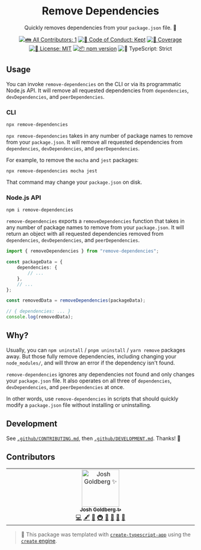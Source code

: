 <h1 align="center">Remove Dependencies</h1>

<p align="center">
	Quickly removes dependencies from your <code>package.json</code> file.
	🔪
</p>

<p align="center">
	<!-- prettier-ignore-start -->
	<!-- ALL-CONTRIBUTORS-BADGE:START - Do not remove or modify this section -->
	<a href="#contributors" target="_blank"><img alt="👪 All Contributors: 1" src="https://img.shields.io/badge/%F0%9F%91%AA_all_contributors-1-21bb42.svg" /></a>
<!-- ALL-CONTRIBUTORS-BADGE:END -->
	<!-- prettier-ignore-end -->
	<a href="https://github.com/JoshuaKGoldberg/remove-dependencies/blob/main/.github/CODE_OF_CONDUCT.md" target="_blank"><img alt="🤝 Code of Conduct: Kept" src="https://img.shields.io/badge/%F0%9F%A4%9D_code_of_conduct-kept-21bb42" /></a>
	<a href="https://codecov.io/gh/JoshuaKGoldberg/remove-dependencies" target="_blank"><img alt="🧪 Coverage" src="https://img.shields.io/codecov/c/github/JoshuaKGoldberg/remove-dependencies?label=%F0%9F%A7%AA%20coverage" /></a>
	<a href="https://github.com/JoshuaKGoldberg/remove-dependencies/blob/main/LICENSE.md" target="_blank"><img alt="📝 License: MIT" src="https://img.shields.io/badge/%F0%9F%93%9D_license-MIT-21bb42.svg"></a>
	<a href="http://npmjs.com/package/remove-dependencies"><img alt="📦 npm version" src="https://img.shields.io/npm/v/remove-dependencies?color=21bb42&label=%F0%9F%93%A6%20npm" /></a>
	<img alt="💪 TypeScript: Strict" src="https://img.shields.io/badge/%F0%9F%92%AA_typescript-strict-21bb42.svg" />
</p>

## Usage

You can invoke `remove-dependencies` on the CLI or via its programmatic Node.js API.
It will remove all requested dependencies from `dependencies`, `devDependencies`, and `peerDependencies`.

### CLI

```shell
npx remove-dependencies
```

`npx remove-dependencies` takes in any number of package names to remove from your `package.json`.
It will remove all requested dependencies from `dependencies`, `devDependencies`, and `peerDependencies`.

For example, to remove the `mocha` and `jest` packages:

```shell
npx remove-dependencies mocha jest
```

That command may change your `package.json` on disk.

### Node.js API

```shell
npm i remove-dependencies
```

`remove-dependencies` exports a `removeDependencies` function that takes in any number of package names to remove from your `package.json`.
It will return an object with all requested dependencies removed from `dependencies`, `devDependencies`, and `peerDependencies`.

```ts
import { removeDependencies } from "remove-dependencies";

const packageData = {
	dependencies: {
		// ...
	},
	// ...
};

const removedData = removeDependencies(packageData);

// { dependencies: ... }
console.log(removedData);
```

## Why?

Usually, you can `npm uninstall` / `pnpm uninstall` / `yarn remove` packages away.
But those fully remove dependencies, including changing your `node_modules/`, and will throw an error if the dependency isn't found.

`remove-dependencies` ignores any dependencies not found and only changes your `package.json` file.
It also operates on all three of `dependencies`, `devDependencies`, and `peerDependencies` at once.

In other words, use `remove-dependencies` in scripts that should quickly modify a `package.json` file without installing or uninstalling.

## Development

See [`.github/CONTRIBUTING.md`](./.github/CONTRIBUTING.md), then [`.github/DEVELOPMENT.md`](./.github/DEVELOPMENT.md).
Thanks! 💖

## Contributors

<!-- spellchecker: disable -->
<!-- ALL-CONTRIBUTORS-LIST:START - Do not remove or modify this section -->
<!-- prettier-ignore-start -->
<!-- markdownlint-disable -->
<table>
  <tbody>
    <tr>
      <td align="center" valign="top" width="14.28%"><a href="http://www.joshuakgoldberg.com/"><img src="https://avatars.githubusercontent.com/u/3335181?v=4?s=100" width="100px;" alt="Josh Goldberg ✨"/><br /><sub><b>Josh Goldberg ✨</b></sub></a><br /><a href="https://github.com/JoshuaKGoldberg/remove-dependencies/commits?author=JoshuaKGoldberg" title="Code">💻</a> <a href="#content-JoshuaKGoldberg" title="Content">🖋</a> <a href="#ideas-JoshuaKGoldberg" title="Ideas, Planning, & Feedback">🤔</a> <a href="#infra-JoshuaKGoldberg" title="Infrastructure (Hosting, Build-Tools, etc)">🚇</a> <a href="#maintenance-JoshuaKGoldberg" title="Maintenance">🚧</a> <a href="#projectManagement-JoshuaKGoldberg" title="Project Management">📆</a> <a href="#tool-JoshuaKGoldberg" title="Tools">🔧</a> <a href="https://github.com/JoshuaKGoldberg/remove-dependencies/commits?author=JoshuaKGoldberg" title="Documentation">📖</a></td>
    </tr>
  </tbody>
</table>

<!-- markdownlint-restore -->
<!-- prettier-ignore-end -->

<!-- ALL-CONTRIBUTORS-LIST:END -->
<!-- spellchecker: enable -->

<!-- You can remove this notice if you don't want it 🙂 no worries! -->

> 💝 This package was templated with [`create-typescript-app`](https://github.com/JoshuaKGoldberg/create-typescript-app) using the [`create` engine](https://create.bingo).
